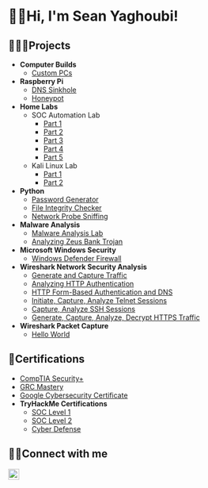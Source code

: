 <h1>👋🏻Hi, I'm Sean Yaghoubi!</h1>
  
<h2>👨🏻‍💻Projects</h2>

- <b>Computer Builds</b>
  - [Custom PCs](https://github.com/Yagoobz/CustomPCBuilds)
- <b>Raspberry Pi</b>
  - [DNS Sinkhole](...)
  - [Honeypot](...)
- <b>Home Labs</b>
  - SOC Automation Lab
    - [Part 1](...)
    - [Part 2](...)
    - [Part 3](...)
    - [Part 4](...)
    - [Part 5](...)
  - Kali Linux Lab
    - [Part 1](...)
    - [Part 2](...)
- <b>Python</b>
  - [Password Generator](...)
  - [File Integrity Checker](...)
  - [Network Probe Sniffing](...)
- <b>Malware Analysis</b>
  - [Malware Analysis Lab](...)
  - [Analyzing Zeus Bank Trojan](...)
- <b>Microsoft Windows Security</b>
  - [Windows Defender Firewall](https://github.com/Yagoobz/WindowsDefenderFirewall)
- <b>Wireshark Network Security Analysis</b>
  - [Generate and Capture Traffic](https://github.com/Yagoobz/GenerateAndCaptureTraffic)
  - [Analyzing HTTP Authentication](https://github.com/Yagoobz/AnalyzingHTTPAuthentication)
  - [HTTP Form-Based Authentication and DNS](https://github.com/Yagoobz/HTTPForm-BasedAuthenticationAndDNS)
  - [Initiate, Capture, Analyze Telnet Sessions](https://github.com/Yagoobz/InitiateCaptureAnalyzeTelnetSessions)
  - [Capture, Analyze SSH Sessions](...)
  - [Generate, Capture, Analyze, Decrypt HTTPS Traffic](...)
- <b>Wireshark Packet Capture</b>
  - [Hello World](...)

 <h2>📄Certifications</h2>

- [CompTIA Security+](...)
- [GRC Mastery](...)
- [Google Cybersecurity Certificate](https://www.credly.com/badges/01d71e21-671e-45c5-8a4a-b3267e4dab57/linked_in_profile)
- <b>TryHackMe Certifications</b>
  - [SOC Level 1](...)
  - [SOC Level 2](...)
  - [Cyber Defense](...) 

<h2>🤳🏻Connect with me</h2>

[<img align="left" alt="SeanYaghoubi | LinkedIn" width="22px" src="https://cdn.jsdelivr.net/npm/simple-icons@v3/icons/linkedin.svg" />][linkedin]

[linkedin]: https://www.linkedin.com/in/sean-yaghoubi-87b5a5227/
